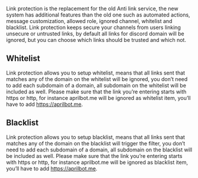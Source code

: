 Link protection is the replacement for the old Anti link service, the new system has
 additional features than the old one such as automated actions, message customization,
  allowed role, ignored channel, whitelist and blacklist. Link protection keeps secure
   your channels from users linking unsecure or untrusted links, by default all links
    for discord domain will be ignored, but you can choose which links should be trusted
    and which not.

## Whitelist
Link protection allows you to setup whitelist, means that all links sent that
matches any of the domain on the whitelist will be ignored, you don’t need to
add each subdomain of a domain, all subdomain on the whitelist will be
 included as well. Please make sure that the link you’re entering starts with https
  or http, for instance aprilbot.me will be ignored as whitelist item, you’ll have
   to add https://aprilbot.me.

## Blacklist
Link protection allows you to setup blacklist, means that all links sent that
matches any of the domain on the blacklist will trigger the filter, you don’t need to
add each subdomain of a domain, all subdomain on the blacklist will be
included as well. Please make sure that the link you’re entering starts with https
or http, for instance aprilbot.me will be ignored as blacklist item, you’ll have
to add https://aprilbot.me.
